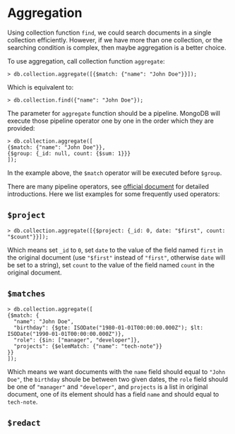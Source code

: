 # Aggregation

Using collection function `find`, we could search documents in a single collection efficiently. However, if we have more than one collection, or the searching condition is complex, then maybe aggregation is a better choice.

To use aggregation, call collection function `aggregate`:

  ```console
> db.collection.aggregate([{$match: {"name": "John Doe"}}]);
  ```

Which is equivalent to:

  ```console
> db.collection.find({"name": "John Doe"});
  ```

The parameter for `aggregate` function should be a pipeline. MongoDB will execute those pipeline operator one by one in the order which they are provided:

  ```console
> db.collection.aggregate([
  {$match: {"name": "John Doe"}},
  {$group: {_id: null, count: {$sum: 1}}}
]);
  ```

In the example above, the `$match` operator will be executed before `$group`.

There are many pipeline operators, see [official document](https://docs.mongodb.org/manual/reference/operator/aggregation-pipeline/) for detailed introductions. Here we list examples for some frequently used operators:

## `$project`

  ```console
> db.collection.aggregate([{$project: {_id: 0, date: "$first", count: "$count"}}]);
  ```

Which means set `_id` to `0`, set `date` to the value of the field named `first` in the original document (use `"$first"` instead of `"first"`, otherwise `date` will be set to a string), set `count` to the value of the field named `count` in the original document.

## `$matches`

  ```console
> db.collection.aggregate([
  {$match: {
    "name": "John Doe",
    "birthday": {$gte: ISODate("1980-01-01T00:00:00.000Z"); $lt: ISODate("1990-01-01T00:00:00.000Z")},
    "role": {$in: ["manager", "developer"]},
    "projects": {$elemMatch: {"name": "tech-note"}}
  }}
]);
  ```

Which means we want documents with the `name` field should equal to `"John Doe"`, the `birthday` shoule be between two given dates, the `role` field should be one of `"manager"` and `"developer"`, and `projects` is a list in original document, one of its element should has a field `name` and should equal to `tech-note`.

## `$redact`
